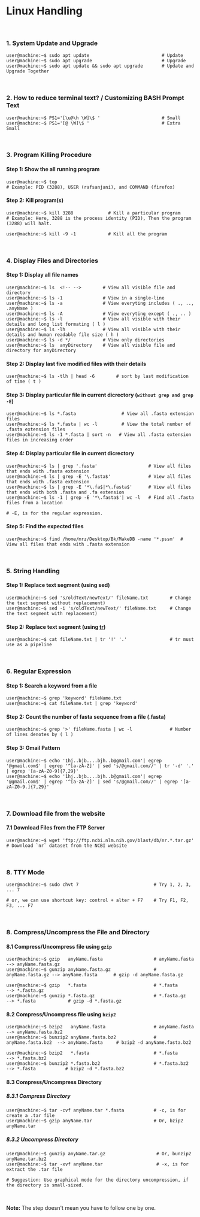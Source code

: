 # Linux Handling
&nbsp;

### 1. System Update and Upgrade
```console
user@machine:~$ sudo apt update                           # Update
user@machine:~$ sudo apt upgrade                          # Upgrade
user@machine:~$ sudo apt update && sudo apt upgrade       # Update and Upgrade Together
```

&nbsp;

### 2. How to reduce terminal text? / Customizing BASH Prompt Text
```console
user@machine:~$ PS1='[\u@\h \W]\$ '                       # Small
user@machine:~$ PS1='[@ \W]\$ '                           # Extra Small
```

&nbsp;

### 3. Program Killing Procedure
#### Step 1: Show the all running program
```console
user@machine:~$ top
# Example: PID (3288), USER (rafsanjani), and COMMAND (firefox)
```

#### Step 2: Kill program(s)
```console
user@machine:~$ kill 3288             # Kill a particular program
# Example: Here, 3288 is the process identity (PID), Then the program (3288) will halt.

user@machine:~$ kill -9 -1            # Kill all the program
```
&nbsp;

### 4. Display Files and Directories

#### Step 1: Display all file names
```console
user@machine:~$ ls  <!-- -->        # View all visible file and directory
user@machine:~$ ls -1               # View in a single-line
user@machine:~$ ls -a               # View everyting includes ( ., .., .anyName )
user@machine:~$ ls -A               # View everyting except ( ., .. )
user@machine:~$ ls -l               # View all visible with their details and long list formating ( l ) 
user@machine:~$ ls -lh              # View all visible with their details and human readable file size ( h ) 
user@machine:~$ ls -d */            # View only directories
user@machine:~$ ls  anyDirectory    # View all visible file and directory for anyDirectory
```

#### Step 2: Display last five modified files with their details
```console
user@machine:~$ ls -tlh | head -6        # sort by last modification of time ( t )
```

#### Step 3: Display particular file in current dicrectory (`without grep and grep -E`)
```console
user@machine:~$ ls *.fasta                 # View all .fasta extension files
user@machine:~$ ls *.fasta | wc -l         # View the total number of .fasta extension files
user@machine:~$ ls -1 *.fasta | sort -n   # View all .fasta extension files in increasing order
```

#### Step 4: Display particular file in current dicrectory
```console
user@machine:~$ ls | grep '.fasta'                   # View all files that ends with .fasta extension  
user@machine:~$ ls | grep -E '\.fasta$'              # View all files that ends with .fasta extension  
user@machine:~$ ls | grep -E '*\.fa$|*\.fasta$'      # View all files that ends with both .fasta and .fa extension
user@machine:~$ ls -1 | grep -E '*\.fasta$'| wc -l   # Find all .fasta files from a location

# -E, is for the regular expression.
```

#### Step 5: Find the expected files
```console
user@machine:~$ find /home/mrz/Desktop/Bk/MakeDB -name '*.pssm'  # View all files that ends with .fasta extension  
```


&nbsp;

### 5. String Handling
#### Step 1: Replace text segment (using sed)
```console
user@machine:~$ sed 's/oldText/newText/' fileName.txt        # Change the text segment without replacement) 
user@machine:~$ sed -i 's/oldText/newText/' fileName.txt     # Change the text segment with replacement) 
```
#### Step 2: Replace text segment (using [tr](https://www.youtube.com/watch?v=i0Q8LRSiUZ4))
```console
user@machine:~$ cat fileName.txt | tr '!' '.'                # tr must use as a pipeline
```

&nbsp;

### 6. Regular Expression
#### Step 1: Search a keyword from a file
```console
user@machine:~$ grep 'keyword' fileName.txt
user@machine:~$ cat fileName.txt | grep 'keyword'
```

#### Step 2: Count the number of fasta sequence from a file (.fasta)
```console
user@machine:~$ grep '>' fileName.fasta | wc -l              # Number of lines denotes by ( l )
```

#### Step 3: Gmail Pattern
```console
user@machine:~$ echo '1hj..bjb....bjh..b@gmail.com'| egrep '@gmail.com$' | egrep '^[a-zA-Z]' | sed 's/@gmail.com//' | tr '-d' '.' | egrep '[a-zA-Z0-9]{7,29}' 
user@machine:~$ echo '1hj..bjb....bjh..b@gmail.com'| egrep '@gmail.com$' | egrep '^[a-zA-Z]' | sed 's/@gmail.com//' | egrep '[a-zA-Z0-9.]{7,29}' 
```

&nbsp;

### 7. Download file from the website 
#### 7.1 Download Files from the FTP Server 
```console
user@machine:~$ wget 'ftp://ftp.ncbi.nlm.nih.gov/blast/db/nr.*.tar.gz'   # Download `nr` dataset from the NCBI website   
```

&nbsp;

### 8. TTY Mode
```console
user@machine:~$ sudo chvt 7                            # Try 1, 2, 3, ... 7 

# or, we can use shortcut key: control + alter + F7    # Try F1, F2, F3, ... F7 
```

&nbsp;

### 8. Compress/Uncompress the File and Directory
#### 8.1 Compress/Uncompress file using `gzip`
```console
user@machine:~$ gzip   anyName.fasta                   # anyName.fasta    --> anyName.fasta.gz
user@machine:~$ gunzip anyName.fasta.gz                # anyName.fasta.gz --> anyName.fasta      # gzip -d anyName.fasta.gz

user@machine:~$ gzip   *.fasta                         # *.fasta          --> *.fasta.gz
user@machine:~$ gunzip *.fasta.gz                      # *.fasta.gz       --> *.fasta            # gzip -d *.fasta.gz
```

#### 8.2 Compress/Uncompress file using `bzip2`
```console
user@machine:~$ bzip2   anyName.fasta                  # anyName.fasta      --> anyName.fasta.bz2
user@machine:~$ bunzip2 anyName.fasta.bz2              # anyName.fasta.bz2  --> anyName.fasta     # bzip2 -d anyName.fasta.bz2

user@machine:~$ bzip2   *.fasta                        # *.fasta            --> *.fasta.bz2
user@machine:~$ bunzip2 *.fasta.bz2                    # *.fasta.bz2        --> *.fasta           # bzip2 -d *.fasta.bz2
```

#### 8.3 Compress/Uncompress Directory
##### 8.3.1 Compress Directory
```console
user@machine:~$ tar -cvf anyName.tar *.fasta           # -c, is for create a .tar file
user@machine:~$ gzip anyName.tar                       # Or, bzip2 anyName.tar
```

##### 8.3.2 Uncompress Directory
```console
user@machine:~$ gunzip anyName.tar.gz                   # Or, bunzip2 anyName.tar.bz2
user@machine:~$ tar -xvf anyName.tar                    # -x, is for extract the .tar file

# Suggestion: Use graphical mode for the directory uncompression, if the directory is small-sized.
```

&nbsp;
&nbsp;


**Note:** The step doesn't mean you have to follow one by one.
